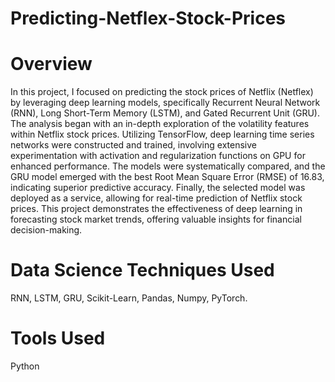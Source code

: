 # Predicting-Netflex-Stock-Prices
# Overview
In this project, I focused on predicting the stock prices of Netflix (Netflex) by leveraging deep learning models, specifically Recurrent Neural Network (RNN), Long Short-Term Memory (LSTM), and Gated Recurrent Unit (GRU). The analysis began with an in-depth exploration of the volatility features within Netflix stock prices. Utilizing TensorFlow, deep learning time series networks were constructed and trained, involving extensive experimentation with activation and regularization functions on GPU for enhanced performance. The models were systematically compared, and the GRU model emerged with the best Root Mean Square Error (RMSE) of 16.83, indicating superior predictive accuracy. Finally, the selected model was deployed as a service, allowing for real-time prediction of Netflix stock prices. This project demonstrates the effectiveness of deep learning in forecasting stock market trends, offering valuable insights for financial decision-making.
# Data Science Techniques Used
RNN, LSTM, GRU, Scikit-Learn, Pandas, Numpy, PyTorch. 
# Tools Used
Python
